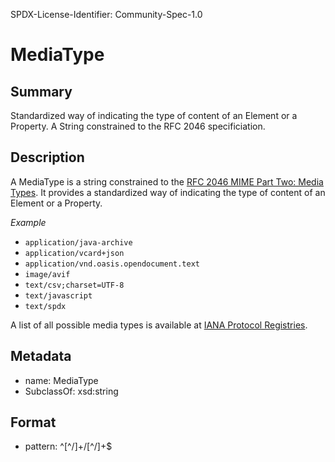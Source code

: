 SPDX-License-Identifier: Community-Spec-1.0

# MediaType

## Summary

Standardized way of indicating the type of content of an Element or a Property.
A String constrained to the RFC 2046 specificiation.

## Description

A MediaType is a string constrained to the
[RFC 2046 MIME Part Two: Media Types](https://datatracker.ietf.org/doc/rfc2046/).
It provides a standardized way of indicating the type of content of an Element
or a Property.

*Example*

- `application/java-archive`
- `application/vcard+json`
- `application/vnd.oasis.opendocument.text`
- `image/avif`
- `text/csv;charset=UTF-8`
- `text/javascript`
- `text/spdx`

A list of all possible media types is available at
[IANA Protocol Registries](https://www.iana.org/assignments/media-types/media-types.xhtml).

## Metadata

- name: MediaType
- SubclassOf: xsd:string

## Format

- pattern: ^[^\/]+\/[^\/]+$
